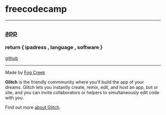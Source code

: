 



# freecodecamp 
------------

## [app ](https://fc-cryptic.glitch.me/)
### return { ipadress , language , software }


[github](https://github.com/nxdf2015/fc-cryptic)

---------------------------

Made by [Fog Creek](https://fogcreek.com/)
 
**Glitch** is the friendly commmunity where you'll build the app of your dreams. Glitch lets you instantly create, remix, edit, and host an app, bot or site, and you can invite collaborators or helpers to simultaneously edit code with you.

Find out more [about Glitch](https://glitch.com/about).
